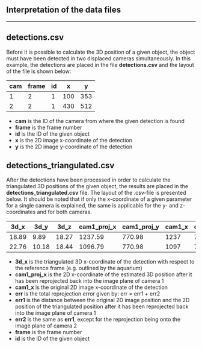 ## Interpretation of the data files
---

detections.csv
---
Before it is possible to calculate the 3D position of a given object, the object must have been detected in two displaced cameras simultaneously. In this example, the detections are placed in the file **detections.csv** and the layout of the file is shown below:

cam |frame |id |x  |y  |
----|------|---|---|---|
1   |2     |1  |100|353|
2   |2     |1  |430|512|

* **cam** is the ID of the camera from where the given detection is found
* **frame** is the frame number
* **id** is the ID of the given object
* **x** is the 2D image x-coordinate of the detection
* **y** is the 2D image y-coordinate of the detection


detections_triangulated.csv
---
After the detections have been processed in order to calculate the triangulated 3D positions of the given object, the results are placed in the **detections_triangulated.csv** file. The layout of the .csv-file is presented below. It should be noted that if only the x-coordinate of a given parameter for a single camera is explained, the same is applicable for the y- and z-coordinates and for both cameras.

3d_x | 3d_y | 3d_z | cam1_proj_x | cam1_proj_y | cam1_x | cam1_y | cam2_proj_x | cam2_proj_y | cam2_x | cam2_y| err | err1 | err2 | frame | id |
-----|------|------|-------------|-------------|--------|--------|-------------|-------------|--------|-------|-----|------|------|-------|----|
18.89| 9.89 | 18.27| 1237.59	 | 770.98      | 1237   | 771    | 1389.76     | 1139.00     | 1389	  | 1139  | 1.36| 0.59 | 0.76 | 1     | 0  |
22.76| 10.18| 18.44| 1096.79     | 770.98	   | 1097   | 771    | 1570.73     | 1149.01     | 1571	  | 1149  | 0.47| 0.20 | 0.26 | 1     | 1  |


* **3d_x** is the triangulated 3D x-coordinate of the detection with respect to the reference frame (e.g. outlined by the aquarium)
* **cam1_proj_x** is the 2D x-coordinate of the estimated 3D position after it has been reprojected back into the image plane of camera 1
* **cam1_x** is the original 2D image x-coordinate of the detection
* **err** is the total reprojection error given by: err = err1 + err2
* **err1** is the distance between the original 2D image position and the 2D position of the triangulated position after it has been reprojected back into the image plane of camera 1 
* **err2** is the same as **err1**, except for the reprojection being onto the image plane of camera 2
* **frame** is the frame number
* **id** is the ID of the given object

